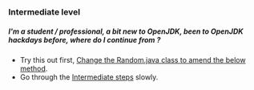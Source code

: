 ### Intermediate level

##### I'm a student / professional, a bit new to OpenJDK, been to OpenJDK hackdays before, where do I continue from ?

- Try this out first, [Change the Random.java class to amend the below method](advanced-steps/change_the_randomjava_class_to_amend_the_below_method.md).
- Go through the [Intermediate steps](../intermediate-steps/intermediate_steps.md) slowly.